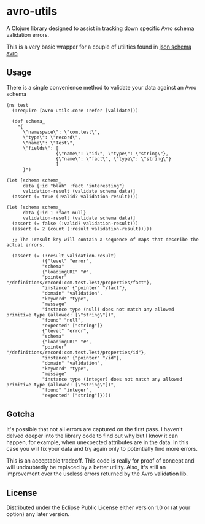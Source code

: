 # avro-utils

A Clojure library designed to assist in tracking down specific Avro schema validation errors.

This is a very basic wrapper for a couple of utilities found in [json schema avro](https://github.com/fge/json-schema-avro)

## Usage

There is a single convenience method to validate your data against an Avro schema

    (ns test
      (:require [avro-utils.core :refer [validate]))

      (def schema_
        "{
          \"namespace\": \"com.test\",
          \"type\": \"record\",
          \"name\": \"Test\",
          \"fields\": [
                      {\"name\": \"id\", \"type\": \"string\"},
                      {\"name\": \"fact\", \"type\": \"string\"}
                      ]
          }")

    (let [schema schema_
          data {:id "blah" :fact "interesting"}
          validation-result (validate schema data)]
      (assert (= true (:valid? validation-result))))

    (let [schema schema_
          data {:id 1 :fact null}
          validation-result (validate schema data)]
      (assert (= false (:valid? validation-result)))
      (assert (= 2 (count (:result validation-result)))))

      ;; The :result key will contain a sequence of maps that describe the actual errors.

      (assert (= (:result validation-result)
                 ({"level" "error",
                 "schema"
                 {"loadingURI" "#",
                 "pointer" "/definitions/record:com.test.Test/properties/fact"},
                 "instance" {"pointer" "/fact"},
                 "domain" "validation",
                 "keyword" "type",
                 "message"
                 "instance type (null) does not match any allowed primitive type (allowed: [\"string\"])",
                 "found" "null",
                 "expected" ["string"]}
                 {"level" "error",
                 "schema"
                 {"loadingURI" "#",
                 "pointer" "/definitions/record:com.test.Test/properties/id"},
                 "instance" {"pointer" "/id"},
                 "domain" "validation",
                 "keyword" "type",
                 "message"
                 "instance type (integer) does not match any allowed primitive type (allowed: [\"string\"])",
                 "found" "integer",
                 "expected" ["string"]})))
      

## Gotcha

It's possible that not all errors are captured on the first pass. I haven't delved deeper into the library code
to find out why but I know it can happen, for example, when unexpected attributes are in the data. In this case
you will fix your data and try again only to potentially find more errors.

This is an acceptable tradeoff. This code is really for proof of concept and will undoubtedly be replaced
by a better utility. Also, it's still an improvement over the useless errors returned by the Avro validation lib.

## License

Distributed under the Eclipse Public License either version 1.0 or (at
your option) any later version.
